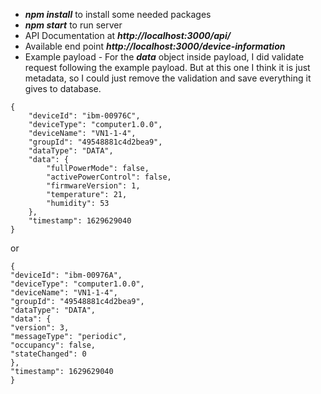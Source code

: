 - ***npm install*** to install some needed packages
- ***npm start*** to run server
- API Documentation at ***http://localhost:3000/api/***
- Available end point ***http://localhost:3000/device-information***
- Example payload - For the ***data*** object inside payload, I did validate request following the example payload. But at this one I think it is just metadata, so I could just remove the validation and save everything it gives to database.
```
{
    "deviceId": "ibm-00976C",
    "deviceType": "computer1.0.0",
    "deviceName": "VN1-1-4",
    "groupId": "49548881c4d2bea9",
    "dataType": "DATA",
    "data": {
        "fullPowerMode": false,
        "activePowerControl": false,
        "firmwareVersion": 1,
        "temperature": 21,
        "humidity": 53
    },
    "timestamp": 1629629040
}
```
or
```
{
"deviceId": "ibm-00976A",
"deviceType": "computer1.0.0",
"deviceName": "VN1-1-4",
"groupId": "49548881c4d2bea9",
"dataType": "DATA",
"data": {
"version": 3,
"messageType": "periodic",
"occupancy": false,
"stateChanged": 0
},
"timestamp": 1629629040
}
```
